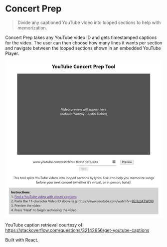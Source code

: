 # Concert Prep
> Divide any captioned YouTube video into looped sections to help with memorization. 

Concert Prep takes any YouTube video ID and gets timestamped captions for the video. The user can then choose how many lines it wants per section and navigate between the looped sections shown in an embedded YouTube Player.

![](concertprep.png)

YouTube caption retrieval courtesy of: https://stackoverflow.com/questions/32142656/get-youtube-captions

Built with React.
